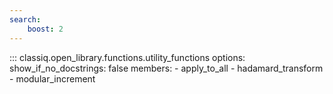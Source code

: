 ```yaml
---
search:
    boost: 2
---
```


<!-- spell-checker: disable -->
<!-- prettier-ignore-start -->
::: classiq.open_library.functions.utility_functions
    options:
        show_if_no_docstrings: false
        members:
            - apply_to_all
            - hadamard_transform
            - modular_increment
<!-- prettier-ignore-end -->
<!-- spell-checker: enable -->
